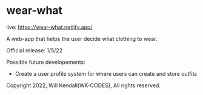 # wear-what
live: https://wear-what.netlify.app/

A web-app that helps the user decide what clothing to wear.

Official release: 1/5/22

Possible future developements:

- Create a user profile system for where users can create and store outfits

Copyright 2022, Will Kendall(WK-CODES), All rights reserved.

